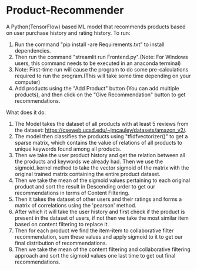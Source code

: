 # Product-Recommender
A Python(TensorFlow) based ML model that recommends products based on user purchase history and rating history.
To run:
1) Run the command "pip install -are Requirements.txt" to install dependencies.
2) Then run the command "streamlit run Frontend.py".(Note: For Windows users, this command needs to be executed in an anaconda terminal)
3) Note: First-time run will cause the program to do some pre-calculations required to run the program.(This will take some time depending on your computer)
4) Add products using the "Add Product" button (You can add multiple products), and then click on the "Give Recommendation" button to get recommendations.

What does it do:
1) The Model takes the dataset of all products with at least 5 reviews from the dataset: https://cseweb.ucsd.edu/~jmcauley/datasets/amazon_v2/.
2) The model then classifies the products using "tfidfvectorizer()" to get a sparse matrix, which contains the value of relations of all products to unique keywords found among all products.
3) Then we take the user product history and get the relation between all the products and keywords we already had. Then we use the sigmoid_kernel method to take the vector sigmoid of the matrix with the original trained matrix containing the entire product dataset.
4) Then we take the mean of the sigmoid values pertaining to each original product and sort the result in Descending order to get our recommendations in terms of Content Filtering.
5) Then it takes the dataset of other users and their ratings and forms a matrix of correlations using the 'pearson' method.
6) After which it will take the user history and first check if the product is present in the dataset of users, if not then we take the most similar item based on content filtering to replace it.
7) Then for each product we find the item-item to collaborative filter recommendation, sum these values and apply sigmoid to it to get our final distribution of recommendations.
8) Then we take the mean of the content filtering and collaborative filtering approach and sort the sigmoid values one last time to get out final recommendations.
